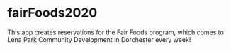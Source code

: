 # fairFoods2020

This app creates reservations for the Fair Foods program, which comes to Lena Park Community Development in Dorchester every week!
